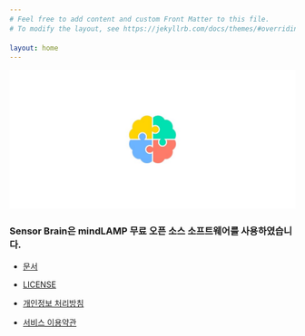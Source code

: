 ```yaml
---
# Feel free to add content and custom Front Matter to this file.
# To modify the layout, see https://jekyllrb.com/docs/themes/#overriding-theme-defaults

layout: home
---
```

<img src="/images/logo.jpg"  width="600">

### Sensor Brain은 mindLAMP 무료 오픈 소스 소프트웨어를 사용하였습니다.

- [문서](https://docs.lamp.digital)
- [LICENSE](https://github.com/BIDMCDigitalPsychiatry/LAMP-platform/blob/master/LICENSE.md)

- [개인정보 처리방침](https://dpheno.simsimi.com/privacy_policy.html)
- [서비스 이용약관](https://dpheno.simsimi.com/terms_of_service.html)
